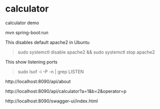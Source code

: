 # calculator
calculator demo


mvn spring-boot:run

This disables default apache2 in Ubuntu
>sudo systemctl disable apache2 && sudo systemctl stop apache2

This show listening ports
>sudo lsof -i -P -n | grep LISTEN

http://localhost:8090/api/about

http://localhost:8090/api/calculator?a=1&b=2&operator=p

 http://localhost:8090/swagger-ui/index.html